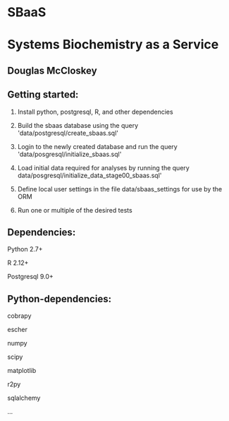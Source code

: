 SBaaS
============
Systems Biochemistry as a Service
============
Douglas McCloskey
-----------------

Getting started:
----------------
1.	Install python, postgresql, R, and other dependencies

2.	Build the sbaas database using the query 'data/postgresql/create_sbaas.sql'

3.	Login to the newly created database and run the query 'data/posgresql/initialize_sbaas.sql'

4.	Load initial data required for analyses by running the query data/posgresql/initialize_data_stage00_sbaas.sql'

5.	Define local user settings in the file data/sbaas_settings for use by the ORM

6.	Run one or multiple of the desired tests

Dependencies:
------------
Python 2.7+

R 2.12+

Postgresql 9.0+

Python-dependencies:
-------------------
cobrapy

escher

numpy

scipy

matplotlib

r2py

sqlalchemy

...